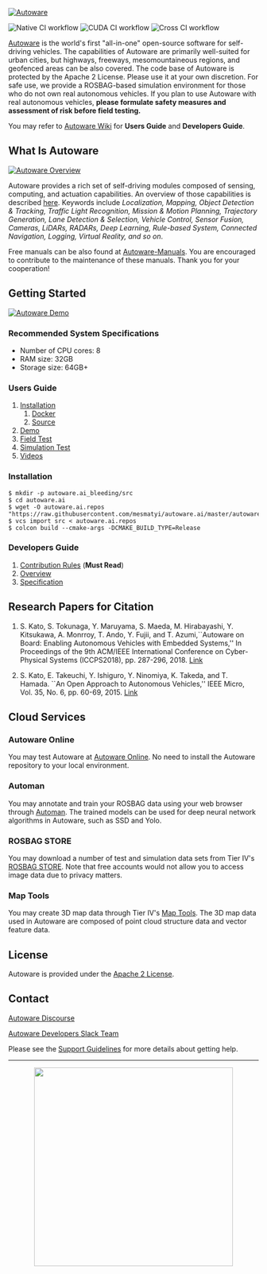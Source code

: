 [![Autoware](https://www.autoware.ai/static/img/autoware_web_img.png)](https://www.autoware.ai)

![Native CI workflow](https://github.com/Autoware-AI/autoware.ai/workflows/Native%20CI%20workflow/badge.svg) ![CUDA CI workflow](https://github.com/Autoware-AI/autoware.ai/workflows/CUDA%20CI%20workflow/badge.svg) ![Cross CI workflow](https://github.com/Autoware-AI/autoware.ai/workflows/Cross%20CI%20workflow/badge.svg)

[Autoware](https://www.autoware.ai) is the world's first "all-in-one" open-source software for self-driving vehicles. The capabilities of Autoware are primarily well-suited for urban cities, but highways, freeways, mesomountaineous regions, and geofenced areas can be also covered. The code base of Autoware is protected by the Apache 2 License. Please use it at your own discretion. For safe use, we provide a ROSBAG-based simulation environment for those who do not own real autonomous vehicles. If you plan to use Autoware with real autonomous vehicles, **please formulate safety measures and assessment of risk before field testing.**

You may refer to [Autoware Wiki](https://github.com/Autoware-AI/autoware.ai/wiki/home) for **Users Guide** and **Developers Guide**.

## What Is Autoware

[![Autoware
Overview](docs/images/autoware_overview.png)](https://github.com/Autoware-AI/autoware.ai/wiki/Overview)

Autoware provides a rich set of self-driving modules composed of sensing, computing, and actuation capabilities. An overview of those capabilities is described [here](https://github.com/Autoware-AI/autoware.ai/wiki/Overview). Keywords include *Localization, Mapping, Object Detection & Tracking, Traffic Light Recognition, Mission & Motion Planning, Trajectory Generation, Lane Detection & Selection, Vehicle Control, Sensor Fusion, Cameras, LiDARs, RADARs, Deep Learning, Rule-based System, Connected Navigation, Logging, Virtual Reality, and so on*.

Free manuals can be also found at [Autoware-Manuals](https://github.com/CPFL/Autoware-Manuals). You are encouraged to contribute to the maintenance of these manuals. Thank you for your cooperation!

## Getting Started

[![Autoware Demo](docs/images/autoware_demo.png)](https://github.com/Autoware-AI/autoware.ai/wiki/Demo)

### Recommended System Specifications

- Number of CPU cores: 8
- RAM size: 32GB
- Storage size: 64GB+

### Users Guide

1. [Installation](https://github.com/Autoware-AI/autoware.ai/wiki/Installation)
    1. [Docker](https://github.com/Autoware-AI/autoware.ai/wiki/Docker)
    1. [Source](https://github.com/Autoware-AI/autoware.ai/wiki/Source-Build)
1. [Demo](https://github.com/Autoware-AI/autoware.ai/wiki/ROSBAG-Demo)
1. [Field Test](https://github.com/Autoware-AI/autoware.ai/wiki/Field-Test)
1. [Simulation Test](https://github.com/Autoware-AI/autoware.ai/wiki/Simulation-Demo)
1. [Videos](https://github.com/Autoware-AI/autoware.ai/wiki/Videos)

### Installation

    $ mkdir -p autoware.ai_bleeding/src
    $ cd autoware.ai
    $ wget -O autoware.ai.repos "https://raw.githubusercontent.com/mesmatyi/autoware.ai/master/autoware.ai.repos"
    $ vcs import src < autoware.ai.repos
    $ colcon build --cmake-args -DCMAKE_BUILD_TYPE=Release
    
    

### Developers Guide

1. [Contribution Rules](https://github.com/Autoware-AI/autoware.ai/wiki/Contributing-to-Autoware) (**Must Read**)
1. [Overview](https://github.com/Autoware-AI/autoware.ai/wiki/Overvieww)
1. [Specification](https://github.com/Autoware-AI/autoware.ai/wiki/Specification)


## Research Papers for Citation

1. S. Kato, S. Tokunaga, Y. Maruyama, S. Maeda, M. Hirabayashi, Y. Kitsukawa, A. Monrroy, T. Ando, Y. Fujii, and T. Azumi,``Autoware on Board: Enabling Autonomous Vehicles with Embedded Systems,'' In Proceedings of the 9th ACM/IEEE International Conference on Cyber-Physical Systems (ICCPS2018),  pp. 287-296, 2018. [Link](https://dl.acm.org/citation.cfm?id=3207930)

2. S. Kato, E. Takeuchi, Y. Ishiguro, Y. Ninomiya, K. Takeda, and T. Hamada. ``An Open Approach to Autonomous Vehicles,'' IEEE Micro, Vol. 35, No. 6, pp. 60-69, 2015. [Link](https://ieeexplore.ieee.org/document/7368032/)

## Cloud Services

### Autoware Online

You may test Autoware at [Autoware Online](http://autoware.online/). No need to install the Autoware repository to your local environment.

### Automan

You may annotate and train your ROSBAG data using your web browser through [Automan](https://www.automan.ai). The trained models can be used for deep neural network algorithms in Autoware, such as SSD and Yolo.

### ROSBAG STORE

You may download a number of test and simulation data sets from Tier IV's [ROSBAG STORE](https://rosbag.tier4.jp). Note that free accounts would not allow you to access image data due to privacy matters.

### Map Tools

You may create 3D map data through Tier IV's [Map Tools](https://maptools.tier4.jp/). The 3D map data used in Autoware are composed of point cloud structure data and vector feature data.

## License

Autoware is provided under the [Apache 2 License](https://github.com/Autoware-AI/autoware.ai/blob/master/LICENSE).

## Contact

[Autoware Discourse](https://discourse.ros.org/c/autoware)

[Autoware Developers Slack Team](https://autoware.herokuapp.com/)

Please see the [Support Guidelines](https://github.com/Autoware-AI/autoware.ai/wiki/Support-guidelines) for more details about getting help.

***
<div align="center"><img src="docs/images/autoware_logo_1.png" width="400"/></div>

